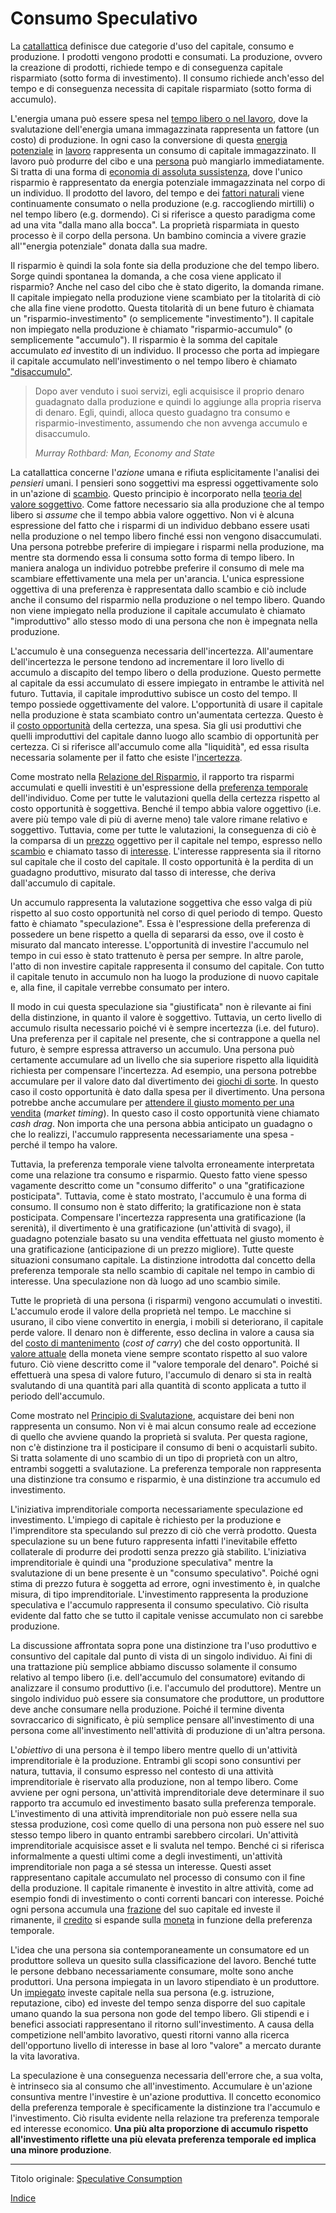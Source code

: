 # Consumo Speculativo



La [catallattica](https://en.wikipedia.org/wiki/Catallactics) definisce due categorie d'uso del capitale, consumo e produzione. I prodotti vengono prodotti e consumati. La produzione, ovvero la creazione di prodotti, richiede tempo e di conseguenza capitale risparmiato (sotto forma di investimento). Il consumo richiede anch'esso del tempo e di conseguenza necessita di capitale risparmiato (sotto forma di accumulo).

L'energia umana può essere spesa nel [tempo libero o nel lavoro](https://mises.org/library/man-economy-and-state-power-and-market/html/p/926), dove la svalutazione dell'energia umana immagazzinata rappresenta un fattore (un costo) di produzione. In ogni caso la conversione di questa [energia potenziale](https://it.wikipedia.org/wiki/Energia_potenziale) in [lavoro](https://en.wikipedia.org/wiki/Potential_energy#Work_and_potential_energy) rappresenta un consumo di capitale immagazzinato. Il lavoro può produrre del cibo e una [persona](ch101-glossary.md#persona) può mangiarlo immediatamente. Si tratta di una forma di [economia di assoluta sussistenza](https://it.wikipedia.org/wiki/Economia_di_sussistenza), dove l'unico risparmio è rappresentato da energia potenziale immagazzinata nel corpo di un individuo. Il prodotto del lavoro, del tempo e dei [fattori naturali](https://mises.org/library/man-economy-and-state-power-and-market/html/p/939) viene continuamente consumato o nella produzione (e.g. raccogliendo mirtilli) o nel tempo libero (e.g. dormendo). Ci si riferisce a questo paradigma come ad una vita "dalla mano alla bocca". La proprietà risparmiata in questo processo è il corpo della persona. Un bambino comincia a vivere grazie all'"energia potenziale" donata dalla sua madre.

Il risparmio è quindi la sola fonte sia della produzione che del tempo libero. Sorge quindi spontanea la domanda, a che cosa viene applicato il risparmio? Anche nel caso del cibo che è stato digerito, la domanda rimane. Il capitale impiegato nella produzione viene scambiato per la titolarità di ciò che alla fine viene prodotto. Questa titolarità di un bene futuro è chiamata un "risparmio-investimento" (o semplicemente "investimento"). Il capitale non impiegato nella produzione è chiamato "risparmio-accumulo" (o semplicemente "accumulo"). Il risparmio è la somma del capitale accumulato _ed_ investito di un individuo. Il processo che porta ad impiegare il capitale accumulato nell'investimento o nel tempo libero è chiamato ["disaccumulo"](https://mises.org/library/man-economy-and-state-power-and-market/html/p/992).

> Dopo aver venduto i suoi servizi, egli acquisisce il proprio denaro guadagnato dalla produzione e quindi lo aggiunge alla propria riserva di denaro. Egli, quindi, alloca questo guadagno tra consumo e risparmio-investimento, assumendo che non avvenga accumulo e disaccumulo.
>
> *Murray Rothbard: Man, Economy and State*

La catallattica concerne l'_azione_ umana e rifiuta esplicitamente l'analisi dei _pensieri_ umani. I pensieri sono soggettivi ma espressi oggettivamente solo in un'azione di [scambio](ch101-glossary.md#scambio). Questo principio è incorporato nella [teoria del valore soggettivo](https://en.wikipedia.org/wiki/Subjective_theory_of_value). Come fattore necessario sia alla produzione che al tempo libero si _assume_ che il tempo abbia valore oggettivo. Non vi è alcuna espressione del fatto che i risparmi di un individuo debbano essere usati nella produzione o nel tempo libero finché essi non vengono disaccumulati. Una persona potrebbe preferire di impiegare i risparmi nella produzione, ma mentre sta dormendo essa li consuma sotto forma di tempo libero. In maniera analoga un individuo potrebbe preferire il consumo di mele ma scambiare effettivamente una mela per un'arancia. L'unica espressione oggettiva di una preferenza è rappresentata dallo scambio e ciò include anche il consumo del risparmio nella produzione o nel tempo libero. Quando non viene impiegato nella produzione il capitale accumulato è chiamato "improduttivo" allo stesso modo di una persona che non è impegnata nella produzione.

L'accumulo è una conseguenza necessaria dell'incertezza. All'aumentare dell'incertezza le persone tendono ad incrementare il loro livello di accumulo a discapito del tempo libero o della produzione. Questo permette al capitale da essi accumulato di essere impiegato in entrambe le attività nel futuro. Tuttavia, il capitale improduttivo subisce un costo del tempo. Il tempo possiede oggettivamente del valore. L'opportunità di usare il capitale nella produzione è stata scambiato contro un'aumentata certezza. Questo è il [costo opportunità](https://en.wikipedia.org/wiki/Opportunity_cost) della certezza, una spesa. Sia gli usi produttivi che quelli improduttivi del capitale danno luogo allo scambio di opportunità per certezza.  Ci si riferisce all'accumulo come alla "liquidità", ed essa risulta necessaria solamente per il fatto che esiste l'[incertezza](https://mises.org/wire/problem-hoarding).

Come mostrato nella [Relazione del Risparmio](ch091-saving-relation.md), il rapporto tra risparmi accumulati e quelli investiti è un'espressione della [preferenza temporale](ch085-time-preference-fallacy.md) dell'individuo. Come per tutte le valutazioni quella della certezza rispetto al costo opportunità è soggettiva. Benché il tempo abbia valore oggettivo (i.e. avere più tempo vale di più di averne meno) tale valore rimane relativo e soggettivo. Tuttavia, come per tutte le valutazioni, la conseguenza di ciò è la comparsa di un [prezzo](ch101-glossary.md#prezzo) oggettivo per il capitale nel tempo, espresso nello [scambio](ch101-glossary.md#ch101-glossary.md#scambio-di-unità) e chiamato tasso di [interesse](ch101-glossary.md#interesse). L'interesse rappresenta sia il ritorno sul capitale che il costo del capitale. Il costo opportunità è la perdita di un guadagno produttivo, misurato dal tasso di interesse, che deriva dall'accumulo di capitale.

Un accumulo rappresenta la valutazione soggettiva che esso valga di più rispetto al suo costo opportunità nel corso di quel periodo di tempo. Questo fatto è chiamato "speculazione". Essa è l'espressione della preferenza di possedere un bene rispetto a quella di separarsi da esso, ove il costo è misurato dal mancato interesse. L'opportunità di investire l'accumulo nel tempo in cui esso è stato trattenuto è persa per sempre. In altre parole, l'atto di non investire capitale rappresenta il consumo del capitale. Con tutto il capitale tenuto in accumulo non ha luogo la produzione di nuovo capitale e, alla fine, il capitale verrebbe consumato per intero.

Il modo in cui questa speculazione sia "giustificata" non è rilevante ai fini della distinzione, in quanto il valore è soggettivo. Tuttavia, un certo livello di accumulo risulta necessario poiché vi è sempre incertezza (i.e. del futuro). Una preferenza per il capitale nel presente, che si contrappone a quella nel futuro, è sempre espressa attraverso un accumulo. Una persona può certamente accumulare ad un livello che sia superiore rispetto alla liquidità richiesta per compensare l'incertezza. Ad esempio, una persona potrebbe accumulare per il valore dato dal divertimento dei [giochi di sorte](https://it.wikipedia.org/wiki/Giochi_di_sorte). In questo caso il costo opportunità è dato dalla spesa per il divertimento. Una persona potrebbe anche accumulare per [attendere il giusto momento per una vendita](https://en.wikipedia.org/wiki/Market_timing) (_market timing_). In questo caso il costo opportunità viene chiamato _cash drag_. Non importa che una persona abbia anticipato un guadagno o che lo realizzi, l'accumulo rappresenta necessariamente una spesa - perché il tempo ha valore.

Tuttavia, la preferenza temporale viene talvolta erroneamente interpretata come una relazione tra consumo e risparmio. Questo fatto viene spesso vagamente descritto come un "consumo differito" o una "gratificazione posticipata". Tuttavia, come è stato mostrato, l'accumulo è una forma di consumo. Il consumo non è stato differito; la gratificazione non è stata posticipata. Compensare l'incertezza rappresenta una gratificazione (la serenità), il divertimento è una gratificazione (un'attività di svago), il guadagno potenziale basato su una vendita effettuata nel giusto momento è una gratificazione (anticipazione di un prezzo migliore). Tutte queste situazioni consumano capitale. La distinzione introdotta dal concetto della preferenza temporale sta nello scambio di capitale nel tempo in cambio di interesse. Una speculazione non dà luogo ad uno scambio simile.

Tutte le proprietà di una persona (i risparmi) vengono accumulati o investiti. L'accumulo erode il valore della proprietà nel tempo. Le macchine si usurano, il cibo viene convertito in energia, i mobili si deteriorano, il capitale perde valore. Il denaro non è differente, esso declina in valore a causa sia del [costo di mantenimento](https://en.wikipedia.org/wiki/Cost_of_carry) (_cost of carry_) che del costo opportunità. Il [valore attuale](https://it.wikipedia.org/wiki/Valore_attuale) della moneta viene sempre scontato rispetto al suo valore futuro. Ciò viene descritto come il "valore temporale del denaro". Poiché si effettuerà una spesa di valore futuro, l'accumulo di denaro si sta in realtà svalutando di una quantità pari alla quantità di sconto applicata a tutto il periodo dell'accumulo.

Come mostrato nel [Principio di Svalutazione](ch011-depreciation-principle.md), acquistare dei beni non rappresenta un consumo. Non vi è mai alcun consumo reale ad eccezione di quello che avviene quando la proprietà si svaluta. Per questa ragione, non c'è distinzione tra il posticipare il consumo di beni o acquistarli subito. Si tratta solamente di uno scambio di un tipo di proprietà con un altro, entrambi soggetti a svalutazione. La preferenza temporale non rappresenta una distinzione tra consumo e risparmio, è una distinzione tra accumulo ed investimento.

L'iniziativa imprenditoriale comporta necessariamente speculazione ed investimento. L'impiego di capitale è richiesto per la produzione e l'imprenditore sta speculando sul prezzo di ciò che verrà prodotto. Questa speculazione su un bene futuro rappresenta infatti l'inevitabile effetto collaterale di produrre dei prodotti senza prezzo già stabilito. L'iniziativa imprenditoriale è quindi una "produzione speculativa" mentre la svalutazione di un bene presente è un "consumo speculativo". Poiché ogni stima di prezzo futura è soggetta ad errore, ogni investimento è, in qualche misura, di tipo imprenditoriale. L'investimento rappresenta la produzione speculativa e l'accumulo rappresenta il consumo speculativo. Ciò risulta evidente dal fatto che se tutto il capitale venisse accumulato non ci sarebbe produzione.

La discussione affrontata sopra pone una distinzione tra l'uso produttivo e consuntivo del capitale dal punto di vista di un singolo individuo. Ai fini di una trattazione più semplice abbiamo discusso solamente il consumo relativo al tempo libero (i.e. dell'accumulo del consumatore) evitando di analizzare il consumo produttivo (i.e. l'accumulo del produttore). Mentre un singolo individuo può essere sia consumatore che produttore, un produttore deve anche consumare nella produzione. Poiché il termine diventa sovraccarico di significato, è più semplice pensare all'investimento di una persona come all'investimento nell'attività di produzione di un'altra persona.

L'_obiettivo_ di una persona è il tempo libero mentre quello di un'attività imprenditoriale è la produzione. Entrambi gli scopi sono consuntivi per natura, tuttavia, il consumo espresso nel contesto di una attività imprenditoriale è riservato alla produzione, non al tempo libero. Come avviene per ogni persona, un'attività imprenditoriale deve determinare il suo rapporto tra accumulo ed investimento basato sulla preferenza temporale. L'investimento di una attività imprenditoriale non può essere nella sua stessa produzione, così come quello di una persona non può essere nel suo stesso tempo libero in quanto entrambi sarebbero circolari. Un'attività imprenditoriale acquisisce asset e li svaluta nel tempo. Benché ci si riferisca informalmente a questi ultimi come a degli investimenti, un'attività imprenditoriale non paga a sé stessa un interesse. Questi asset rappresentano capitale accumulato nel processo di consumo con il fine della produzione. Il capitale rimanente è investito in altre attività, come ad esempio fondi di investimento o conti correnti bancari con interesse. Poiché ogni persona accumula una [frazione](ch056-full-reserve-fallacy.md) del suo capitale ed investe il rimanente, il [credito](ch082-split-credit-expansion-fallacy.md) si espande sulla [moneta](ch005-money-taxonomy.md) in funzione della preferenza temporale.

L'idea che una persona sia contemporaneamente un consumatore ed un produttore solleva un quesito sulla classificazione del lavoro. Benché tutte le persone debbano necessariamente consumare, molte sono anche produttori. Una persona impiegata in un lavoro stipendiato è un produttore. Un [impiegato](https://it.wikipedia.org/wiki/Salaryman) investe capitale nella sua persona (e.g. istruzione, reputazione, cibo) ed investe del tempo senza disporre del suo capitale umano quando la sua persona non gode del tempo libero. Gli stipendi e i benefici associati rappresentano il ritorno sull'investimento. A causa della competizione nell'ambito lavorativo, questi ritorni vanno alla ricerca dell'opportuno livello di interesse in base al loro "valore" a mercato durante la vita lavorativa.

La speculazione è una conseguenza necessaria dell'errore che, a sua volta, è intrinseco sia al consumo che all'investimento. Accumulare è un'azione consuntiva mentre l'investire è un'azione produttiva. Il concetto economico della preferenza temporale è specificamente la distinzione tra l'accumulo e l'investimento. Ciò risulta evidente nella relazione tra preferenza temporale ed interesse economico. **Una più alta proporzione di accumulo rispetto all'investimento riflette una più elevata preferenza temporale ed implica una minore produzione**.

---

Titolo originale: [Speculative Consumption](https://github.com/libbitcoin/libbitcoin-system/wiki/Speculative-Consumption)

[Indice](/README.md)

